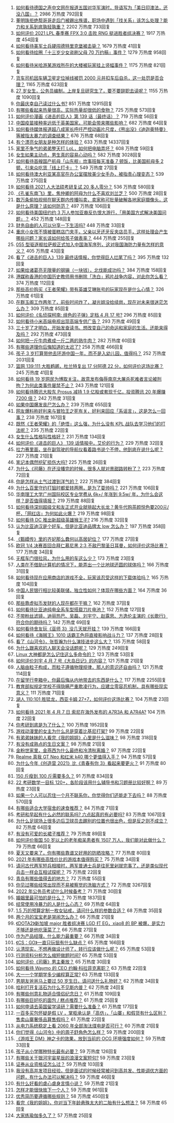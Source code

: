 1. [如何看待德国之声中文网在报道五国对华军演时，导语写为「美日印澳法，还没八国」？](https://www.zhihu.com/question/453319499) 2986 万热度 792回复
1. [董明珠拒绝帮哥哥走后门被踢出族谱，职场中遇到「找关系」该怎么处理？能力和关系到底孰轻孰重？](https://www.zhihu.com/question/453194708) 2202 万热度 733回复
1. [如何评价 2021 LPL 春季赛 FPX 3:0 击败 RNG 挺进胜者组决赛？](https://www.zhihu.com/question/453379462) 1917 万热度 454回复
1. [如何看待美军士兵硬闯德特里克堡被击毙？](https://www.zhihu.com/question/453298081) 1679 万热度 41回复
1. [如何看待绘圈「十三岁少女盗刷父母 70 万约稿」事件？](https://www.zhihu.com/question/453088571) 1279 万热度 958回复
1. [如何看待米哈游某游戏所在的大楼被玩家挂上竖幅事件？](https://www.zhihu.com/question/453199595) 1175 万热度 821回复
1. [货车司机因车辆卫星定位掉线被罚 2000 元并扣车后自杀，这一处罚是否合理？](https://www.zhihu.com/question/453284879) 1165 万热度 623回复
1. [27 岁女生，公务员编制，上岸复旦研究生了，要不要辞职去读呢？](https://www.zhihu.com/question/453139433) 1155 万热度 1090回复
1. [你最庆幸自己读过什么书?](https://www.zhihu.com/question/62306995) 851 万热度 12915回复
1. [有哪些看起来热量很高，实际热量却很低的食物？](https://www.zhihu.com/question/359675190) 725 万热度 573回复
1. [如何评价漫画《进击的巨人》第 139 话（最终话）？](https://www.zhihu.com/question/453468442) 719 万热度 56回复
1. [中国疫苗接种率远低于英美国家，可能会带来哪些影响？](https://www.zhihu.com/question/453162624) 682 万热度 64回复
1. [如何看待媒体报道超八成家长呼吁严控动画片尺度，《熊出没》《迪迦奥特曼》等被指太暴力的调查结果？](https://www.zhihu.com/question/453208323) 676 万热度 68回复
1. [有个漂亮女朋友是种怎样的体验？](https://www.zhihu.com/question/28997505) 633 万热度 14337回复
1. [家里不争气的弟弟整天打 LoL，如何把电脑弄坏？](https://www.zhihu.com/question/453244193) 608 万热度 59回复
1. [女生如果主动点，男生真的容易心动吗？](https://www.zhihu.com/question/367625901) 582 万热度 3028回复
1. [如何看待首艘国产航母「山东舰」炊事班每天准备 7 顿饭，比美国航母多 2 顿，引来众吃货「线上打卡」？](https://www.zhihu.com/question/453339780) 549 万热度 27回复
1. [如何看待澳大利亚某高官在办公室摆放美少女手办，被指责心理变态？](https://www.zhihu.com/question/452562124) 539 万热度 275回复
1. [如何看待 2021 人大法硕考研复试 20 多人零分？](https://www.zhihu.com/question/453360850) 536 万热度 580回复
1. [《孔雀东南飞》里，焦仲卿的阿母为什么不喜欢刘兰芝？](https://www.zhihu.com/question/451846052) 500 万热度 28回复
1. [数万条偷拍视频在聊天群内传播叫卖，卖家称可批量破解各地家庭摄像头，这是什么原理？该如何防范？](https://www.zhihu.com/question/452005650) 497 万热度 106回复
1. [如何看待美国纽约约 3 万人参加亚裔反仇恨大游行，「用美国方式解决美国问题」？](https://www.zhihu.com/question/453016267) 452 万热度 148回复
1. [财务自由的人可以分享一下生活吗?](https://www.zhihu.com/question/452616303) 448 万热度 33回复
1. [重庆小女孩不慎被蛋糕店门夹手，父亲以牙还牙反夹店员手，这样处理会产生哪些问题？家长该如何给孩子做表率？](https://www.zhihu.com/question/453315747) 444 万热度 255回复
1. [055 型驱逐舰拉萨舰正式加入中国海军序列，这对我国海防力量有怎样的意义？](https://www.zhihu.com/question/451198247) 405 万热度 43回复
1. [看了《进击的巨人》139 最终话情报，你觉得巨人烂尾了吗？](https://www.zhihu.com/question/453253780) 395 万热度 132回复
1. [如果给诸葛亮无限量的钢镚（一块钱），北伐能成功吗？](https://www.zhihu.com/question/453298804) 384 万热度 158回复
1. [港媒称香港的中国历史教师用书删除「洗白」鸦片战争内容，对此你怎么看？](https://www.zhihu.com/question/453248241) 374 万热度 112回复
1. [那些高价购买《王者荣耀》带有英雄艾琳账号的玩家现在是什么心情？](https://www.zhihu.com/question/453062922) 326 万热度 61回复
1. [在群玉阁工作两年了，前些时间炸了，凝光姐没给续岗，现在对未来很迷茫怎么办？](https://www.zhihu.com/question/452693012) 309 万热度 85回复
1. [如何评价《名侦探柯南: 绯色的子弹》定档 4 月 17 号?](https://www.zhihu.com/question/453157156) 296 万热度 85回复
1. [如何看待小米高端电视出现高端专供广告？](https://www.zhihu.com/question/453373365) 293 万热度 49回复
1. [三十岁了才明白，开始发奋读书。想改变自己的命运和家庭的生活。还能来得及吗？](https://www.zhihu.com/question/359652140) 292 万热度 473回复
1. [如何把一斤牛肉煮成一斤二两的熟牛肉？](https://www.zhihu.com/question/450218085) 282 万热度 60回复
1. [有哪些道理你后悔知道的太迟了?](https://www.zhihu.com/question/442879082) 258 万热度 466回复
1. [孩子 3 岁打算带他去环游中国一年，而不是入幼儿园，值得吗？](https://www.zhihu.com/question/338107055) 252 万热度 2031回复
1. [篮网 139:111 大胜鹈鹕，杜兰特复出 17 分阿德 22 分，如何评价这场比赛？](https://www.zhihu.com/question/453497742) 245 万热度 41回复
1. [如何看待 19 岁网民为博取关注，故意发布侮辱南京大屠杀死难者言论被刑拘？为何此类事件屡禁不止？](https://www.zhihu.com/question/453232743) 243 万热度 121回复
1. [如何看待腾讯大股东 Prosus 减持 1.9 亿股或套现千亿，投资腾讯 20 年爆赚 7200 倍？](https://www.zhihu.com/question/453430449) 242 万热度 31回复
1. [如果中国爆发丧尸怎么办？](https://www.zhihu.com/question/313030180) 239 万热度 655回复
1. [网友爆料称好利来与冒险王之死有关，好利来回应「系谣言」，这是怎么一回事？](https://www.zhihu.com/question/453341354) 238 万热度 167回复
1. [既然《王者荣耀》的「绝悟」这么强，为什么没有 KPL 战队去学习他们的打法呢？](https://www.zhihu.com/question/452684362) 235 万热度 22回复
1. [女生什么性格叫性格好？](https://www.zhihu.com/question/427337249) 231 万热度 134回复
1. [如何评价《进击的巨人》 139 话情报中，艾伦的行为？](https://www.zhihu.com/question/453414942) 229 万热度 32回复
1. [拉力赛里面，坐在副驾驶的导航仪看着路书说个不停，他到底在说什么呢？](https://www.zhihu.com/question/452484364) 227 万热度 21回复
1. [笔记本偶然挖矿损伤大吗?](https://www.zhihu.com/question/446114579) 225 万热度 26回复
1. [为什么《司藤》在还没播完的时候，很多人就对景甜路转粉了？](https://www.zhihu.com/question/450395716) 223 万热度 72回复
1. [你是怎样从土气过渡到洋气的？](https://www.zhihu.com/question/267705489) 222 万热度 384回复
1. [为什么百里守约打狙时都爱转两圈，是为了耍帅吗？](https://www.zhihu.com/question/452334024) 221 万热度 106回复
1. [华南理工大学广州国际校区专业学费从 6k+/ 年涨到 9.5w/ 年，为什么会这样？是否值得填报？](https://www.zhihu.com/question/453133462) 219 万热度 88回复
1. [如何看待深圳超级文和友正式开业就排起大长龙？黄牛代购茶颜悦色要200元/杯，「网红店」为何如此火爆？](https://www.zhihu.com/question/452543033) 219 万热度 98回复
1. [如何看待 DC 推出新超级英雄猴王子?](https://www.zhihu.com/question/453287521) 216 万热度 32回复
1. [认为比亚迪汉是个好车，但是比亚迪品牌太 low 怎么办？](https://www.zhihu.com/question/431492053) 197 万热度 358回复
1. [《甄嬛传》里的齐妃那么蠢何以高居妃位？](https://www.zhihu.com/question/286471807) 177 万热度 27回复
1. [欧冠 1/4 决赛首回合拜仁慕尼黑 2:3 不敌巴黎圣日耳曼，如何评价这场比赛？](https://www.zhihu.com/question/453476560) 177 万热度 34回复
1. [无框车门很拉风，为什么用的车这么少？](https://www.zhihu.com/question/452939344) 173 万热度 23回复
1. [人类在不借助计算机的情况下，能弄出一个比地球还圆的球体吗？](https://www.zhihu.com/question/451559819) 166 万热度 31回复
1. [如何看待现在应用商店的游戏不全，玩家该忍受这样的下载体验吗？](https://www.zhihu.com/question/453135280) 165 万热度 104回复
1. [中国人民银行相比较美联储，独立性如何？体现在哪些方面？](https://www.zhihu.com/question/26788422) 164 万热度 36回复
1. [那些靠虚拟币发财的人现在都在干嘛？](https://www.zhihu.com/question/277657290) 162 万热度 37回复
1. [如何看待比亚迪纯电全系车型搭载刀片电池？](https://www.zhihu.com/question/453423044) 152 万热度 127回复
1. [不带粉丝滤镜，迪丽热巴、吴磊、刘宇宁、赵露思、方逸伦主演的《长歌行》符合你的期待吗？](https://www.zhihu.com/question/453409308) 142 万热度 69回复
1. [如何看待舍友玩《巫师 3》没几天就开挂？](https://www.zhihu.com/question/452790977) 139 万热度 166回复
1. [如何看待《海贼王》1010 话霸王色将直接影响战斗力？](https://www.zhihu.com/question/453260112) 137 万热度 28回复
1. [看了《山河令》，张哲瀚为什么演技进步这么大？](https://www.zhihu.com/question/449712989) 135 万热度 58回复
1. [为什么跟喜欢的人聊天会没话题呢？](https://www.zhihu.com/question/434608125) 129 万热度 249回复
1. [Linux 大神都是怎么记住这么多命令的？](https://www.zhihu.com/question/452895041) 123 万热度 53回复
1. [如何评价刘宇 4 月 7 号《大岛日记》的内容？](https://www.zhihu.com/question/453356183) 121 万热度 21回复
1. [人脑由粒子构成，而粒子遵循物理规律，那人的意识还自由吗？](https://www.zhihu.com/question/450868629) 121 万热度 114回复
1. [在留学行李箱中，你最后悔从内地带去的东西是什么？](https://www.zhihu.com/question/264876866) 117 万热度 2255回复
1. [教育部拟规定学校不得隐瞒严重欺凌行为，应建立零容忍机制，具有哪些现实意义？](https://www.zhihu.com/question/453181255) 111 万热度 71回复
1. [湖人 110:101 胜猛龙，西亚卡姆 27+7，如何评价这场比赛？](https://www.zhihu.com/question/453299128) 104 万热度 23回复
1. [如何看待 2021 年 4 月 7 日 索尼在海外发布的 A7R3A 和 A7R4A?](https://www.zhihu.com/question/453459500) 104 万热度 22回复
1. [你考研到底是为了什么？](https://www.zhihu.com/question/306858011) 100 万热度 1952回复
1. [游戏动漫里的女主为什么总是穿着比基尼打架?](https://www.zhihu.com/question/453352120) 99 万热度 22回复
1. [有弟弟妹妹的人看完《我的姐姐》心里是什么滋味？](https://www.zhihu.com/question/452958902) 98 万热度 318回复
1. [有没有成熟点的生日文案？](https://www.zhihu.com/question/449461501) 98 万热度 21回复
1. [金粉世家里，金燕西为什么最终和冷清秋离婚？](https://www.zhihu.com/question/34511574) 97 万热度 22回复
1. [Realme 真我 GT Neo 和红米 k40 哪个更值得入手？](https://www.zhihu.com/question/452218802) 94 万热度 57回复
1. [为什么今年《创造营 2021》比《青春有你 3》看起来要更火？](https://www.zhihu.com/question/451854756) 91 万热度 80回复
1. [150 斤瘦到 100 斤需要多久？](https://www.zhihu.com/question/316913103) 91 万热度 834回复
1. [22 考研数学一目标 120+，各阶段该用什么辅导书和习题册比较好啊？](https://www.zhihu.com/question/440571612) 89 万热度 23回复
1. [如果一个人可以忍住一个月不联系你，你觉得你们还能走下去吗？](https://www.zhihu.com/question/450074684) 88 万热度 570回复
1. [有哪些适合大学宿舍的速食推荐？](https://www.zhihu.com/question/411067478) 84 万热度 71回复
1. [考研和早起有什么必然的联系吗? 六点起真的有必要吗?](https://www.zhihu.com/question/344399251) 83 万热度 1067回复
1. [为什么足球场上很多边后卫球员去踢别的位置也很出色，但是反之则不成立？](https://www.zhihu.com/question/33861810) 82 万热度 64回复
1. [有没有可爱的长裙子推荐？](https://www.zhihu.com/question/446771263) 79 万热度 89回复
1. [如何评价我国 50 岁以上的老年痴呆患者有 1507 万人，我们能对此做什么？](https://www.zhihu.com/question/451329472) 79 万热度 66回复
1. [夏天又要来了，你有哪些靠谱又好用的防晒攻略？](https://www.zhihu.com/question/452578565) 77 万热度 80回复
1. [2021 年有哪些高性价比的游戏本值得购买？](https://www.zhihu.com/question/450161130) 75 万热度 34回复
1. [请问古代两军短兵相接时，两军普通士兵是往死里剁就完事了，还是类似现代兵击一样会互相试探呢？](https://www.zhihu.com/question/452917087) 75 万热度 22回复
1. [青岛有哪些值得去的地方？](https://www.zhihu.com/question/268589944) 72 万热度 55回复
1. [你见过哪些经常出现而不易被察觉的洗脑方式？](https://www.zhihu.com/question/34550565) 72 万热度 3267回复
1. [2022 年公务员考试什么时候备考？](https://www.zhihu.com/question/431732704) 71 万热度 30回复
1. [婚姻里最可怕的是什么？](https://www.zhihu.com/question/334497220) 70 万热度 1837回复
1. [经常使用冷暴力的人是什么心态？](https://www.zhihu.com/question/282092296) 69 万热度 64回复
1. [1.5 万的预算定制一枚女钻戒，请问什么样的参数合适？](https://www.zhihu.com/question/447193237) 68 万热度 35回复
1. [两个月的宝宝老是哭闹怎么办？](https://www.zhihu.com/question/324559736) 66 万热度 21回复
1. [《DOTA2》新加坡 major 胜者组决赛 LGD 打 EG，xiao8 的 BP 被爆，是实力不够还是他吃菠菜了？](https://www.zhihu.com/question/452849213) 66 万热度 27回复
1. [作为产品经理，什么能力最重要？](https://www.zhihu.com/question/450643421) 66 万热度 34回复
1. [《CS：GO》一直只玩狙有什么缺点？](https://www.zhihu.com/question/340801906) 65 万热度 166回复
1. [认清现实，不想再做设计师了，转行应该做什么呢？](https://www.zhihu.com/question/355728035) 65 万热度 53回复
1. [行测资料分析怎么缩短做题时间?](https://www.zhihu.com/question/350262314) 65 万热度 53回复
1. [如何评价《司藤》男主秦放？](https://www.zhihu.com/question/449727167) 65 万热度 30回复
1. [如何看待 Waymo 的 CEO 约翰·科拉菲克离职？](https://www.zhihu.com/question/452688039) 63 万热度 22回复
1. [大一一个学期学多少编程算正常?](https://www.zhihu.com/question/360729923) 63 万热度 133回复
1. [男朋友爸爸马上要过 50 岁生日，请问送什么礼物好？](https://www.zhihu.com/question/445012757) 62 万热度 34回复
1. [哈利打开复活石为什么不见斯内普？](https://www.zhihu.com/question/452668224) 62 万热度 24回复
1. [有哪些创意礼物适合情侣纪念日？](https://www.zhihu.com/question/36397723) 61 万热度 109回复
1. [有哪些巨好吃的面包 / 糕点推荐？](https://www.zhihu.com/question/445320685) 61 万热度 25回复
1. [如何申请去英国留学读研？需要什么准备？](https://www.zhihu.com/question/304543883) 61 万热度 177回复
1. [一百多买包怀疑是假 LV ，掌柜承认是「高仿」，「山寨」和假货有什么区别？售卖山寨奢侈品算售假吗？](https://www.zhihu.com/question/453204878) 61 万热度 22回复
1. [从电力系统稳定上看 2060 年全部淘汰煤电是否可行？](https://www.zhihu.com/question/450907582) 60 万热度 21回复
1. [你们觉得《山河令》中的周子舒角色怎么样？](https://www.zhihu.com/question/447088341) 59 万热度 200回复
1. [《游戏王 DM》神之卡的效果，放到当前的 OCG 环境强度如何？](https://www.zhihu.com/question/450623676) 59 万热度 33回复
1. [孩子从小学哪种特长最有必要？](https://www.zhihu.com/question/448927166) 59 万热度 126回复
1. [有哪些关于银河宇宙星辰的浪漫文案短句?](https://www.zhihu.com/question/448114690) 59 万热度 23回复
1. [证券从业资格证怎么过？](https://www.zhihu.com/question/432669087) 59 万热度 103回复
1. [我没有高并发项目经验，但是面试的时候经常被问到高并发、性能调优方面的问题，有什么办法可以解决吗？](https://www.zhihu.com/question/421237964) 59 万热度 46回复
1. [有什么好看的虐心虐身言情小说？](https://www.zhihu.com/question/330299306) 59 万热度 21回复
1. [怎样才能很快放下一个人？](https://www.zhihu.com/question/371533509) 59 万热度 961回复
1. [优秀简历要遵循哪些规则？](https://www.zhihu.com/question/20184884) 58 万热度 450回复
1. [看完《我的姐姐》，你对当下年龄悬殊太大的二胎有什么想法？](https://www.zhihu.com/question/452945032) 58 万热度 65回复
1. [大家练瑜伽多久了？](https://www.zhihu.com/question/452563847) 57 万热度 25回复